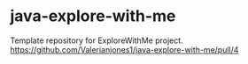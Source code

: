 # java-explore-with-me
Template repository for ExploreWithMe project.
https://github.com/Valerianjones1/java-explore-with-me/pull/4
